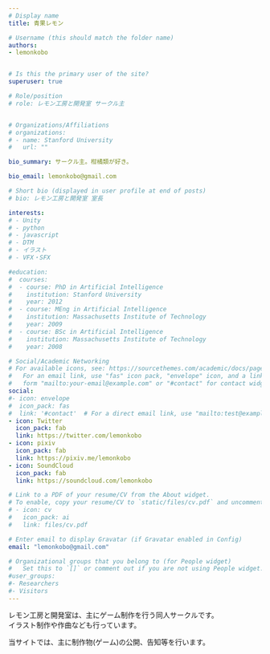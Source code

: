 ```yaml
---
# Display name
title: 青果レモン

# Username (this should match the folder name)
authors:
- lemonkobo


# Is this the primary user of the site?
superuser: true

# Role/position
# role: レモン工房と開発室 サークル主


# Organizations/Affiliations
# organizations:
# - name: Stanford University
#   url: ""

bio_summary: サークル主。柑橘類が好き。

bio_email: lemonkobo@gmail.com

# Short bio (displayed in user profile at end of posts)
# bio: レモン工房と開発室 室長

interests:
# - Unity
# - python
# - javascript
# - DTM
# - イラスト
# - VFX・SFX

#education:
#  courses:
#  - course: PhD in Artificial Intelligence
#    institution: Stanford University
#    year: 2012
#  - course: MEng in Artificial Intelligence
#    institution: Massachusetts Institute of Technology
#    year: 2009
#  - course: BSc in Artificial Intelligence
#    institution: Massachusetts Institute of Technology
#    year: 2008

# Social/Academic Networking
# For available icons, see: https://sourcethemes.com/academic/docs/page-builder/#icons
#   For an email link, use "fas" icon pack, "envelope" icon, and a link in the
#   form "mailto:your-email@example.com" or "#contact" for contact widget.
social:
#- icon: envelope
#  icon_pack: fas
#  link: '#contact'  # For a direct email link, use "mailto:test@example.org".
- icon: Twitter
  icon_pack: fab
  link: https://twitter.com/lemonkobo
- icon: pixiv
  icon_pack: fab
  link: https://pixiv.me/lemonkobo
- icon: SoundCloud
  icon_pack: fab
  link: https://soundcloud.com/lemonkobo

# Link to a PDF of your resume/CV from the About widget.
# To enable, copy your resume/CV to `static/files/cv.pdf` and uncomment the lines below.
# - icon: cv
#   icon_pack: ai
#   link: files/cv.pdf

# Enter email to display Gravatar (if Gravatar enabled in Config)
email: "lemonkobo@gmail.com"

# Organizational groups that you belong to (for People widget)
#   Set this to `[]` or comment out if you are not using People widget.
#user_groups:
#- Researchers
#- Visitors
---
```


レモン工房と開発室は、主にゲーム制作を行う同人サークルです。  
イラスト制作や作曲なども行っています。  

当サイトでは、主に制作物(ゲーム)の公開、告知等を行います。